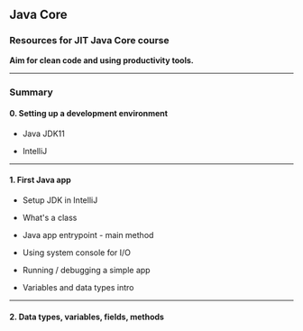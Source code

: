 ## Java Core

### Resources for **JIT Java Core** course

**Aim for clean code and using productivity tools.**

***

### Summary

#### 0. Setting up a development environment

  - Java JDK11
  
  - IntelliJ
  
***
  
#### 1. First Java app
 
   - Setup JDK in IntelliJ
   
   - What's a class
   
   - Java app entrypoint - main method

   - Using system console for I/O   
   
   - Running / debugging a simple app
   
   - Variables and data types intro
   
***
   
#### 2. Data types, variables, fields, methods
   
   

